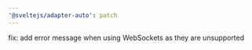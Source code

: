 ```yaml
---
'@sveltejs/adapter-auto': patch
---
```


fix: add error message when using WebSockets as they are unsupported
